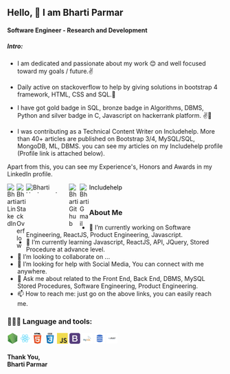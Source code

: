 ## Hello, 👋 I am Bharti Parmar
#### Software Engineer - Research and Development

##### Intro:
* I am dedicated and passionate about my work 😊 and well focused toward my goals / future.✌️

* Daily active on stackoverflow to help by giving solutions in bootstrap 4 framework, HTML, CSS and SQL.🤝

* I have got gold badge in SQL, bronze badge in Algorithms, DBMS, Python and silver badge in C, Javascript on hackerrank platform. ✌️🥇

* I was contributing as a Technical Content Writer on Includehelp. More than 40+ articles are published on Bootstrap 3/4, MySQL/SQL, MongoDB, ML, DBMS. you can see my articles on my Includehelp profile (Profile link is attached below).

Apart from this, you can see my Experience's, Honors and Awards in my LinkedIn profile. 


<a href="https://www.includehelp.com/Members/bharti-parmar.aspx" style="text-decoration:none; color:black; size:22px;" >
  <badge>Includehelp</badge>
</a>
<a href="https://www.linkedin.com/in/ser-bharti-p-827279135/">
  <img align="left" alt="Bharti LinkedIn" width="22px" src="https://cdn.jsdelivr.net/npm/simple-icons@v3/icons/linkedin.svg" />
</a>
<a href="https://stackoverflow.com/users/13074821/bharti-parmar">
  <img align="left" alt="Bharti StackOverflow" width="22px" src="https://cdn.jsdelivr.net/npm/simple-icons@v3/icons/stackoverflow.svg" />
</a>
<a href="https://www.hackerrank.com/parmarbharti25?hr_r=1">
  <img align="left" alt="Bharti Hackerrank" width="100px" height="22px" src="https://www.hackerrank.com/wp-content/uploads/2018/08/hackerrank_logo.png" />
</a>
<a href="https://github.com/Bharti-Parmar">
  <img alt="Bharti Github" align="left"  src="https://icon-library.net//images/github-logo-icon/github-logo-icon-13.jpg" width="25px" />
</a>
<a href="mailto://parmarbharti25@gmail.com">
  <img align="left" alt="Bharti Gmail" width="22px" src="https://cdn.jsdelivr.net/npm/simple-icons@v3/icons/gmail.svg" />
</a>
<br />
<br />

### About Me

- 🔭 I’m currently working on Software Engineering, ReactJS, Product Engineering, Javascript.
- 🌱 I’m currently learning Javascript, ReactJS, API, JQuery, Stored Procedure at advance level.
- 👯 I’m looking to collaborate on ...
- 🤔 I’m looking for help with Social Media, You can connect with me anywhere. 
- 💬 Ask me about related to the Front End, Back End, DBMS, MySQL Stored Procedures, Software Engineering, Product Engineering.
- 📫 How to reach me: just go on the above links, you can easily reach me.


### 👨🏻‍💻 Language and tools: 
<img height="25" src="https://raw.githubusercontent.com/github/explore/80688e429a7d4ef2fca1e82350fe8e3517d3494d/topics/nodejs/nodejs.png"></img>
<img height="25" src="https://raw.githubusercontent.com/github/explore/80688e429a7d4ef2fca1e82350fe8e3517d3494d/topics/react/react.png"></img>
<img height="25" src="https://raw.githubusercontent.com/github/explore/80688e429a7d4ef2fca1e82350fe8e3517d3494d/topics/html/html.png"></img>
<img height="25" src="https://raw.githubusercontent.com/github/explore/80688e429a7d4ef2fca1e82350fe8e3517d3494d/topics/css/css.png"></img>
<img height="25" src="https://raw.githubusercontent.com/github/explore/80688e429a7d4ef2fca1e82350fe8e3517d3494d/topics/javascript/javascript.png"></img>
<img height="25" src="https://raw.githubusercontent.com/github/explore/80688e429a7d4ef2fca1e82350fe8e3517d3494d/topics/bootstrap/bootstrap.png"></img>
<img height="25" src="https://raw.githubusercontent.com/github/explore/80688e429a7d4ef2fca1e82350fe8e3517d3494d/topics/mysql/mysql.png"></img>
<img height="25" src="https://raw.githubusercontent.com/github/explore/80688e429a7d4ef2fca1e82350fe8e3517d3494d/topics/sql/sql.png"></img>
<img height="25" src="https://raw.githubusercontent.com/github/explore/80688e429a7d4ef2fca1e82350fe8e3517d3494d/topics/jquery/jquery.png"></img>


#### Thank You, <br /> Bharti Parmar 
